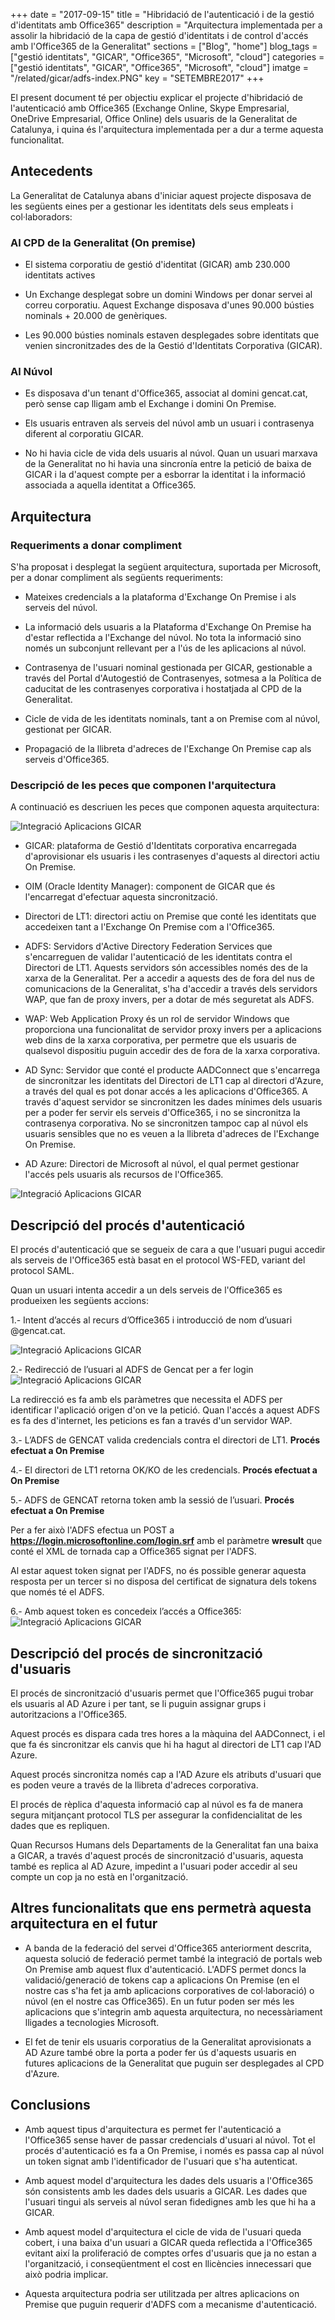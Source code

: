 +++
date        = "2017-09-15"
title       = "Hibridació de l'autenticació i de la gestió d'identitats amb Office365"
description = "Arquitectura implementada per a assolir la hibridació de la capa de gestió d'identitats i de control d'accés amb l'Office365 de la Generalitat"
sections    = ["Blog", "home"]
blog_tags   = ["gestió identitats", "GICAR", "Office365", "Microsoft", "cloud"]
categories  = ["gestió identitats", "GICAR", "Office365", "Microsoft", "cloud"]
imatge      = "/related/gicar/adfs-index.PNG"
key         = "SETEMBRE2017"
+++

El present document té per objectiu explicar el projecte d'hibridació de l'autenticació amb Office365 (Exchange Online, Skype Empresarial, OneDrive Empresarial, Office Online) dels usuaris de la Generalitat de Catalunya, i quina és l'arquitectura implementada per a dur a terme aquesta funcionalitat.

## Antecedents

La Generalitat de Catalunya abans d'iniciar aquest projecte disposava de les següents eines per a gestionar les identitats dels seus empleats i col·laboradors:

### Al CPD de la Generalitat (On premise)

- El sistema corporatiu de gestió d'identitat (GICAR) amb 230.000 identitats actives

- Un Exchange desplegat sobre un domini Windows per donar servei al correu corporatiu. Aquest Exchange disposava d'unes 90.000 bústies nominals + 20.000 de genèriques.

- Les 90.000 bústies nominals estaven desplegades sobre identitats que venien sincronitzades des de la Gestió d'Identitats Corporativa (GICAR).

### Al Núvol

- Es disposava d'un tenant d'Office365, associat al domini gencat.cat, però sense cap lligam amb el Exchange i domini On Premise.

- Els usuaris entraven als serveis del núvol amb un usuari i contrasenya diferent al corporatiu GICAR.

- No hi havia cicle de vida dels usuaris al núvol. Quan un usuari marxava de la Generalitat no hi havia una sincronía entre la petició de baixa de GICAR i la d'aquest compte per a esborrar la identitat i la informació associada a aquella identitat a Office365.

## Arquitectura

### Requeriments a donar compliment

S'ha proposat i desplegat la següent arquitectura, suportada per Microsoft, per a donar compliment als següents requeriments:

- Mateixes credencials a la plataforma d'Exchange On Premise i als serveis del núvol.

- La informació dels usuaris a la Plataforma d'Exchange On Premise ha d'estar reflectida a l'Exchange del núvol. No tota la informació sino només un subconjunt rellevant per a l'ús de les aplicacions al núvol.

- Contrasenya de l'usuari nominal gestionada per GICAR, gestionable a través del Portal d'Autogestió de Contrasenyes, sotmesa a la Política de caducitat de les contrasenyes corporativa i hostatjada al CPD de la Generalitat.

- Cicle de vida de les identitats nominals, tant a on Premise com al núvol, gestionat per GICAR.

- Propagació de la llibreta d'adreces de l'Exchange On Premise cap als serveis d'Office365.

### Descripció de les peces que componen l'arquitectura

A continuació es descriuen les peces que componen aquesta arquitectura:

![Integració Aplicacions GICAR](/related/gicar/adfs-hibridacio.PNG)

- GICAR: plataforma de Gestió d'Identitats corporativa encarregada d'aprovisionar els usuaris i les contrasenyes d'aquests al directori actiu On Premise.

- OIM (Oracle Identity Manager): component de GICAR que és l'encarregat d'efectuar aquesta sincronització.

- Directori de LT1: directori actiu on Premise que conté les identitats que accedeixen tant a l'Exchange On Premise com a l'Office365.

- ADFS: Servidors d'Active Directory Federation Services que s'encarreguen de validar l'autenticació de les identitats contra el Directori de LT1. Aquests servidors són accessibles només des de la xarxa de la Generalitat. Per a accedir a aquests des de fora del nus de comunicacions de la Generalitat, s'ha d'accedir a través dels servidors WAP, que fan de proxy invers, per a dotar de més seguretat als ADFS.

- WAP: Web Application Proxy és un rol de servidor Windows que proporciona una funcionalitat de servidor proxy invers per a aplicacions web dins de la xarxa corporativa, per permetre que els usuaris de qualsevol dispositiu puguin accedir des de fora de la xarxa corporativa.

- AD Sync: Servidor que conté el producte AADConnect que s'encarrega de sincronitzar les identitats del Directori de LT1 cap al directori d'Azure, a través del qual es pot donar accés a les aplicacions d'Office365. A través d'aquest servidor se sincronitzen les dades mínimes dels usuaris per a poder fer servir els serveis d'Office365, i no se sincronitza la contrasenya corporativa. No se sincronitzen tampoc cap al núvol els usuaris sensibles que no es veuen a la llibreta d'adreces de l'Exchange On Premise.

- AD Azure: Directori de Microsoft al núvol, el qual permet gestionar l'accés pels usuaris als recursos de l'Office365.

![Integració Aplicacions GICAR](/related/gicar/adfs-arquitectura.PNG)

## Descripció del procés d'autenticació

El procés d'autenticació que se segueix de cara a que l'usuari pugui accedir als serveis de l'Office365 està basat en el protocol WS-FED, variant del protocol SAML.

Quan un usuari intenta accedir a un dels serveis de l'Office365 es produeixen les següents accions:

1.- Intent d’accés al recurs d’Office365 i introducció de nom d’usuari @gencat.cat.

![Integració Aplicacions GICAR](/related/gicar/adfs-pas1.PNG)

2.- Redirecció de l’usuari al ADFS de Gencat per a fer login
![Integració Aplicacions GICAR](/related/gicar/adfs-pas2.PNG)

La redirecció es fa amb els paràmetres que necessita el ADFS per identificar l'aplicació origen d'on ve la petició. Quan l'accés a aquest ADFS es fa des d'internet, les peticions es fan a través d'un servidor WAP.

3.- L’ADFS de GENCAT valida credencials contra el directori de LT1. **Procés efectuat a On Premise**

4.- El directori de LT1 retorna OK/KO de les credencials. **Procés efectuat a On Premise**

5.- ADFS de GENCAT retorna token amb la sessió de l’usuari. **Procés efectuat a On Premise**

Per a fer això l'ADFS efectua un POST a **https://login.microsoftonline.com/login.srf** amb el paràmetre **wresult** que conté el XML de tornada cap a Office365 signat per l'ADFS.

Al estar aquest token signat per l'ADFS, no és possible generar aquesta resposta per un tercer si no disposa del certificat de signatura dels tokens que només té el ADFS.

6.- Amb aquest token es concedeix l’accés a Office365:
![Integració Aplicacions GICAR](/related/gicar/adfs-pas3.PNG)

## Descripció del procés de sincronització d'usuaris

El procés de sincronització d'usuaris permet que l'Office365 pugui trobar els usuaris al AD Azure i per tant, se li puguin assignar grups i autoritzacions a l'Office365.

Aquest procés es dispara cada tres hores a la màquina del AADConnect, i el que fa és sincronitzar els canvis que hi ha hagut al directori de LT1 cap l'AD Azure.

Aquest procés sincronitza només cap a l'AD Azure els atributs d'usuari que es poden veure a través de la llibreta d'adreces corporativa.

El procés de rèplica d'aquesta informació cap al núvol es fa de manera segura mitjançant protocol TLS per assegurar la confidencialitat de les dades que es repliquen.

Quan Recursos Humans dels Departaments de la Generalitat fan una baixa a GICAR, a través d'aquest procés de sincronització d'usuaris, aquesta també es replica al AD Azure, impedint a l'usuari poder accedir al seu compte un cop ja no està en l'organització.


## Altres funcionalitats que ens permetrà aquesta arquitectura en el futur

- A banda de la federació del servei d'Office365 anteriorment descrita, aquesta solució de federació permet també la integració de portals web On Premise amb aquest flux d'autenticació. L'ADFS permet doncs la validació/generació de tokens cap a aplicacions On Premise (en el nostre cas s'ha fet ja amb aplicacions corporatives de col·laboració) o núvol (en el nostre cas Office365). En un futur poden ser més les aplicacions que s'integrin amb aquesta arquitectura, no necessàriament lligades a tecnologies Microsoft.

- El fet de tenir els usuaris corporatius de la Generalitat aprovisionats a AD Azure també obre la porta a poder fer ús d'aquests usuaris en futures aplicacions de la Generalitat que puguin ser desplegades al CPD d'Azure.

## Conclusions

- Amb aquest tipus d'arquitectura es permet fer l'autenticació a l'Office365 sense haver de passar credencials d'usuari al núvol. Tot el procés d'autenticació es fa a On Premise, i només es passa cap al núvol un token signat amb l'identificador de l'usuari que s'ha autenticat.

- Amb aquest model d'arquitectura les dades dels usuaris a l'Office365 són consistents amb les dades dels usuaris a GICAR. Les dades que l'usuari tingui als serveis al núvol seran fidedignes amb les que hi ha a GICAR.

- Amb aquest model d'arquitectura el cicle de vida de l'usuari queda cobert, i una baixa d'un usuari a GICAR queda reflectida a l'Office365 evitant així la proliferació de comptes orfes d'usuaris que ja no estan a l'organització, i conseqüentment el cost en llicències innecessari que això podria implicar.

- Aquesta arquitectura podria ser utilitzada per altres aplicacions on Premise que puguin requerir d'ADFS com a mecanisme d'autenticació.
